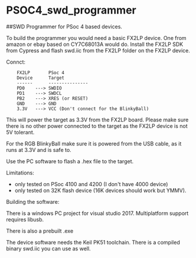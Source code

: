 PSOC4_swd_programmer
====================

##SWD Programmer for PSoc 4 based devices.

To build the programmer you would need a basic FX2LP device. One from amazon or ebay based on CY7C68013A would do. Install the FX2LP SDK from Cypress and flash swd.iic from the FX2LP folder on the FX2LP device.

Connct:
```
    FX2LP       PSoc 4
    Device      Target
    ------      ---------------
    PD0    ---> SWDIO
    PD1    ---> SWDCL
    PB2    ---> XRES (or RESET)
    GND    ---> GND
    3.3V   ---> VCC (Don't connect for the BlinkyBall)
```
This will power the target as 3.3V from the FX2LP board. Please make sure there is no other power connected to the target as the FX2LP device is not 5V tolerant.

For the RGB BlinkyBall make sure it is powered from the USB cable, as it runs at 3.3V and is safe to.

Use the PC software to flash a .hex file to the target.

Limitations:
- only tested on PSoc 4100 and 4200 (I don't have 4000 device)
- only tested on 32K flash device (16K devices should work but YMMV).

Building the software:

There is a windows PC project for visual studio 2017. Multiplatform support requires libusb. 

There is also a prebuilt .exe

The device software needs the Keil PK51 toolchain. There is a compiled binary swd.iic you can use as well.
